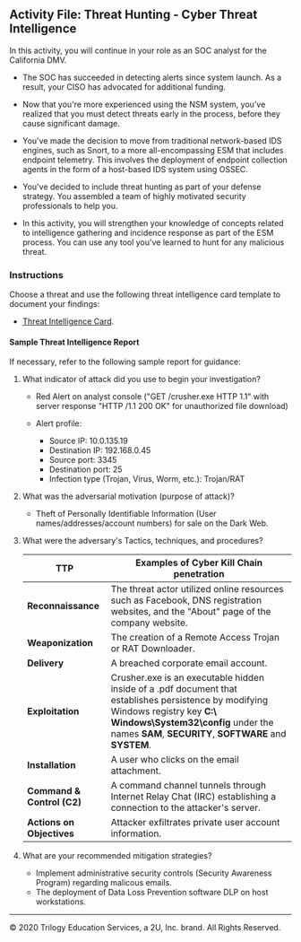 ## Activity File: Threat Hunting - Cyber Threat Intelligence

In this activity, you will continue in your role as an SOC analyst for the California DMV. 

- The SOC has succeeded in detecting alerts since system launch. As a result, your CISO has advocated for additional funding.

- Now that you're more experienced using the NSM system, you’ve realized that you must detect threats early in the process, before they cause significant damage. 
 
- You’ve made the decision to move from traditional network-based IDS engines, such as Snort, to a more all-encompassing ESM that includes endpoint telemetry. This involves the deployment of endpoint collection agents in the form of a host-based IDS system using OSSEC.

- You've decided to include threat hunting as part of your defense strategy. You assembled a team of highly motivated security professionals to help you.

- In this activity, you will strengthen your knowledge of concepts related to intelligence gathering and incidence response as part of the ESM process. You can use any tool you've learned to hunt for any malicious threat.

### Instructions

Choose a threat and use the following threat intelligence card template to document your findings: 

- [Threat Intelligence Card](https://docs.google.com/document/d/1nG1F5sD1GC3EqZo6a4VMOmBltS7qYAkgf4AfFsFrXu0/edit#).

#### Sample Threat Intelligence Report 

If necessary, refer to the following sample report for guidance:

1.  What indicator of attack did you use to begin your investigation?

    - Red Alert on analyst console ("GET /crusher.exe HTTP 1.1" with server response "HTTP /1.1 200 OK" for unauthorized file download)
    
    - Alert profile:
      - Source IP: 10.0.135.19
      - Destination IP: 192.168.0.45
      - Source port: 3345
      - Destination port: 25
      - Infection type (Trojan, Virus, Worm, etc.): Trojan/RAT

2. What was the adversarial motivation (purpose of attack)?

    - Theft of Personally Identifiable Information (User names/addresses/account numbers) for sale on the Dark Web.

3. What were the adversary's Tactics, techniques, and procedures?

   | TTP | Examples of Cyber Kill Chain penetration |
   | --- | --- |
   | **Reconnaissance** | The threat actor utilized online resources such as Facebook, DNS registration websites, and the "About" page of the company website.|
   | **Weaponization** | The creation of a Remote Access Trojan or RAT Downloader. |
   | **Delivery** | A breached corporate email account. |
   | **Exploitation** | Crusher.exe is an executable hidden inside of a .pdf document that establishes persistence by modifying Windows registry key **C:\ Windows\System32\config** under the names **SAM**, **SECURITY**, **SOFTWARE** and **SYSTEM**. |
   | **Installation** | A user who clicks on the email attachment. |
   | **Command & Control (C2)** | A command channel tunnels through Internet Relay Chat (IRC) establishing a connection to the attacker's server.|
   | **Actions on Objectives** | Attacker exfiltrates private user account information.|

4. What are your recommended mitigation strategies?

   - Implement administrative security controls (Security Awareness Program) regarding malicous emails.
   - The deployment of Data Loss Prevention software DLP on host workstations.

---
© 2020 Trilogy Education Services, a 2U, Inc. brand. All Rights Reserved.
